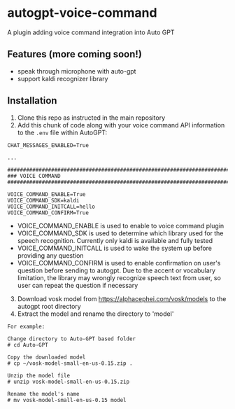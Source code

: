 # autogpt-voice-command

A plugin adding voice command integration into Auto GPT

## Features (more coming soon!)

- speak through microphone with auto-gpt
- support kaldi recognizer library

## Installation

1. Clone this repo as instructed in the main repository
2. Add this chunk of code along with your voice command API information to the `.env` file within AutoGPT:

```
CHAT_MESSAGES_ENABLED=True

... 

################################################################################
### VOICE COMMAND
################################################################################

VOICE_COMMAND_ENABLE=True
VOICE_COMMAND_SDK=kaldi
VOICE_COMMAND_INITCALL=hello
VOICE_COMMAND_CONFIRM=True
```

- VOICE_COMMAND_ENABLE is used to enable to voice command plugin
- VOICE_COMMAND_SDK is used to determine which library used for the speech recognition. Currently only kaldi is
  available and fully tested
- VOICE_COMMAND_INITCALL is used to wake the system up before providing any question
- VOICE_COMMAND_CONFIRM is used to enable confirmation on user's question before sending to autogpt. Due to the accent
  or vocabulary limitation, the library may wrongly recognize speech text from user, so user can repeat the question if
  necessary

3. Download vosk model from https://alphacephei.com/vosk/models to the autogpt root directory
4. Extract the model and rename the directory to 'model'

```
For example:

Change directory to Auto-GPT based folder
# cd Auto-GPT  

Copy the downloaded model
# cp ~/vosk-model-small-en-us-0.15.zip .

Unzip the model file
# unzip vosk-model-small-en-us-0.15.zip

Rename the model's name
# mv vosk-model-small-en-us-0.15 model
```
